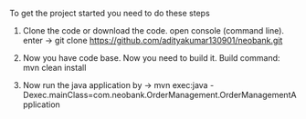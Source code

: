 To get the project started you need to do these steps

1) Clone the code or download the code. 
open console (command line). enter -> git clone https://github.com/adityakumar130901/neobank.git

2) Now you have code base. Now you need to build it. Build command: mvn clean install

3) Now run the java application by ->  mvn exec:java -Dexec.mainClass=com.neobank.OrderManagement.OrderManagementApplication 
